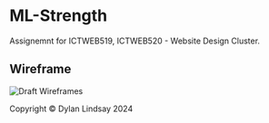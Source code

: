 # ML-Strength
Assignemnt for ICTWEB519, ICTWEB520 - Website Design Cluster.

## Wireframe

![Draft Wireframes](screenshots/wireframe.excalidraw.png)

Copyright © Dylan Lindsay 2024